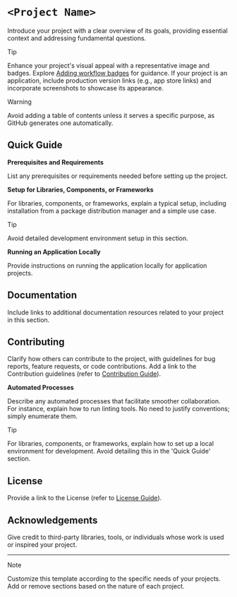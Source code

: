 # `<Project Name>`

Introduce your project with a clear overview of its goals, providing essential context and
addressing fundamental questions.

> [!Tip]
> Enhance your project's visual appeal with a representative image and badges.
> Explore [Adding workflow badges][workflow-badges] for guidance. If your project is an application,
> include production version links (e.g., app store links) and incorporate screenshots to showcase
> its appearance.

> [!Warning]
> Avoid adding a table of contents unless it serves a specific purpose, as GitHub generates one
> automatically.

## Quick Guide

**Prerequisites and Requirements**

List any prerequisites or requirements needed before setting up the project.

**Setup for Libraries, Components, or Frameworks**

For libraries, components, or frameworks, explain a typical setup, including installation from a
package distribution manager and a simple use case.

> [!Tip]
> Avoid detailed development environment setup in this section.

**Running an Application Locally**

Provide instructions on running the application locally for application projects.

## Documentation

Include links to additional documentation resources related to your project in this section.

## Contributing

Clarify how others can contribute to the project, with guidelines for bug reports, feature requests,
or code contributions. Add a link to the Contribution guidelines (refer
to [Contribution Guide](./CODE_OF_CONDUCT_GUIDE.md)).

**Automated Processes**

Describe any automated processes that facilitate smoother collaboration. For instance, explain how
to run linting tools. No need to justify conventions; simply enumerate them.

> [!Tip]
> For libraries, components, or frameworks, explain how to set up a local environment for
> development. Avoid detailing this in the 'Quick Guide' section.

## License

Provide a link to the License (refer to [License Guide](LICENSE_GUIDE.md)).

## Acknowledgements

Give credit to third-party libraries, tools, or individuals whose work is used or inspired your
project.

---

> [!Note]
> Customize this template according to the specific needs of your projects. Add or remove sections
> based on the nature of each project.

[workflow-badges]: https://docs.github.com/en/actions/monitoring-and-troubleshooting-workflows/adding-a-workflow-status-badge

